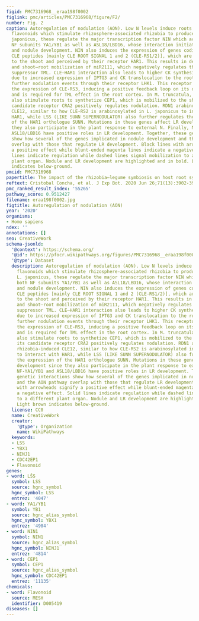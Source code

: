```yaml
---
figid: PMC7316968__eraa198f0002
figlink: pmc/articles/PMC7316968/figure/F2/
number: Fig. 2
caption: Autoregulation of nodulation (AON). Low N levels induce roots to produce
  flavonoids which stimulate rhizosphere-associated rhizobia to produce LCO. In L.
  japonicus, these regulate the major transcription factor NIN which activates both
  NF subunits YA1/YB1 as well as ASL18/LBD16, whose interaction initiates nodulation
  and nodule development. NIN also induces the expression of genes coding for nodulation-suppressing
  CLE peptides [mainly CLE ROOT SIGNAL 1 and 2 (CLE-RS1/2)], which are transported
  to the shoot and perceived by their receptor HAR1. This results in decreased accumulation
  and shoot–root mobilization of miR2111, which negatively regulates the nodulation
  suppressor TML. CLE–HAR1 interaction also leads to higher CK synthesis and signalling
  due to increased expression of IPTG3 and CK translocation to the roots to suppress
  further nodulation events through their receptor LHK1. This receptor also induces
  the expression of CLE-RS3, inducing a positive feedback loop on its own regulation,
  and is required for TML effect in the root cortex. In M. truncatula, low N conditions
  also stimulate roots to synthetize CEP1, which is mobilized to the shoot where its
  candidate receptor CRA2 positively regulates nodulation. RDN1 arabinosylates rhizobia-induced
  CLE12, similar to how CLE-RS2 is arabinosylated in L. japonicus to interact with
  HAR1, while LSS (LIKE SUNN SUPERNODULATOR) also further regulates the expression
  of the HAR1 orthologue SUNN. Mutations in these genes affect LR development since
  they also participate in the plant response to external N. Finally, NF-YA1/YB1 and
  ASL18/LBD16 have positive roles in LR development. Together, these genetic interactions
  show how several of the genes implicated in nodule development and the AON pathway
  overlap with those that regulate LR development. Black lines with arrowheads signify
  a positive effect while blunt-ended magenta lines indicate a negative effect. Solid
  lines indicate regulation while dashed lines signal mobilization to a different
  plant organ. Nodule and LR development are highlighted and in bold. Light brown
  indicates below-ground.
pmcid: PMC7316968
papertitle: The impact of the rhizobia–legume symbiosis on host root system architecture.
reftext: Cristobal Concha, et al. J Exp Bot. 2020 Jun 26;71(13):3902-3921.
pmc_ranked_result_index: '55265'
pathway_score: 0.9512427
filename: eraa198f0002.jpg
figtitle: Autoregulation of nodulation (AON)
year: '2020'
organisms:
- Homo sapiens
ndex: ''
annotations: []
seo: CreativeWork
schema-jsonld:
  '@context': https://schema.org/
  '@id': https://pfocr.wikipathways.org/figures/PMC7316968__eraa198f0002.html
  '@type': Dataset
  description: Autoregulation of nodulation (AON). Low N levels induce roots to produce
    flavonoids which stimulate rhizosphere-associated rhizobia to produce LCO. In
    L. japonicus, these regulate the major transcription factor NIN which activates
    both NF subunits YA1/YB1 as well as ASL18/LBD16, whose interaction initiates nodulation
    and nodule development. NIN also induces the expression of genes coding for nodulation-suppressing
    CLE peptides [mainly CLE ROOT SIGNAL 1 and 2 (CLE-RS1/2)], which are transported
    to the shoot and perceived by their receptor HAR1. This results in decreased accumulation
    and shoot–root mobilization of miR2111, which negatively regulates the nodulation
    suppressor TML. CLE–HAR1 interaction also leads to higher CK synthesis and signalling
    due to increased expression of IPTG3 and CK translocation to the roots to suppress
    further nodulation events through their receptor LHK1. This receptor also induces
    the expression of CLE-RS3, inducing a positive feedback loop on its own regulation,
    and is required for TML effect in the root cortex. In M. truncatula, low N conditions
    also stimulate roots to synthetize CEP1, which is mobilized to the shoot where
    its candidate receptor CRA2 positively regulates nodulation. RDN1 arabinosylates
    rhizobia-induced CLE12, similar to how CLE-RS2 is arabinosylated in L. japonicus
    to interact with HAR1, while LSS (LIKE SUNN SUPERNODULATOR) also further regulates
    the expression of the HAR1 orthologue SUNN. Mutations in these genes affect LR
    development since they also participate in the plant response to external N. Finally,
    NF-YA1/YB1 and ASL18/LBD16 have positive roles in LR development. Together, these
    genetic interactions show how several of the genes implicated in nodule development
    and the AON pathway overlap with those that regulate LR development. Black lines
    with arrowheads signify a positive effect while blunt-ended magenta lines indicate
    a negative effect. Solid lines indicate regulation while dashed lines signal mobilization
    to a different plant organ. Nodule and LR development are highlighted and in bold.
    Light brown indicates below-ground.
  license: CC0
  name: CreativeWork
  creator:
    '@type': Organization
    name: WikiPathways
  keywords:
  - LSS
  - YBX1
  - NINJ1
  - CDC42EP1
  - Flavonoid
genes:
- word: LŠS
  symbol: LSS
  source: hgnc_symbol
  hgnc_symbol: LSS
  entrez: '4047'
- word: YA1/YB1
  symbol: YB1
  source: hgnc_alias_symbol
  hgnc_symbol: YBX1
  entrez: '4904'
- word: NIN1
  symbol: NIN1
  source: hgnc_alias_symbol
  hgnc_symbol: NINJ1
  entrez: '4814'
- word: CEP1
  symbol: CEP1
  source: hgnc_alias_symbol
  hgnc_symbol: CDC42EP1
  entrez: '11135'
chemicals:
- word: Flavonoid
  source: MESH
  identifier: D005419
diseases: []
---
```

